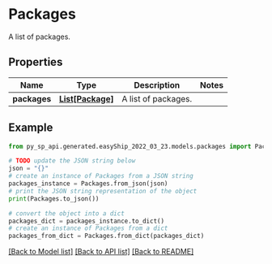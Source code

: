 # Packages

A list of packages.

## Properties

Name | Type | Description | Notes
------------ | ------------- | ------------- | -------------
**packages** | [**List[Package]**](Package.md) | A list of packages. | 

## Example

```python
from py_sp_api.generated.easyShip_2022_03_23.models.packages import Packages

# TODO update the JSON string below
json = "{}"
# create an instance of Packages from a JSON string
packages_instance = Packages.from_json(json)
# print the JSON string representation of the object
print(Packages.to_json())

# convert the object into a dict
packages_dict = packages_instance.to_dict()
# create an instance of Packages from a dict
packages_from_dict = Packages.from_dict(packages_dict)
```
[[Back to Model list]](../README.md#documentation-for-models) [[Back to API list]](../README.md#documentation-for-api-endpoints) [[Back to README]](../README.md)


